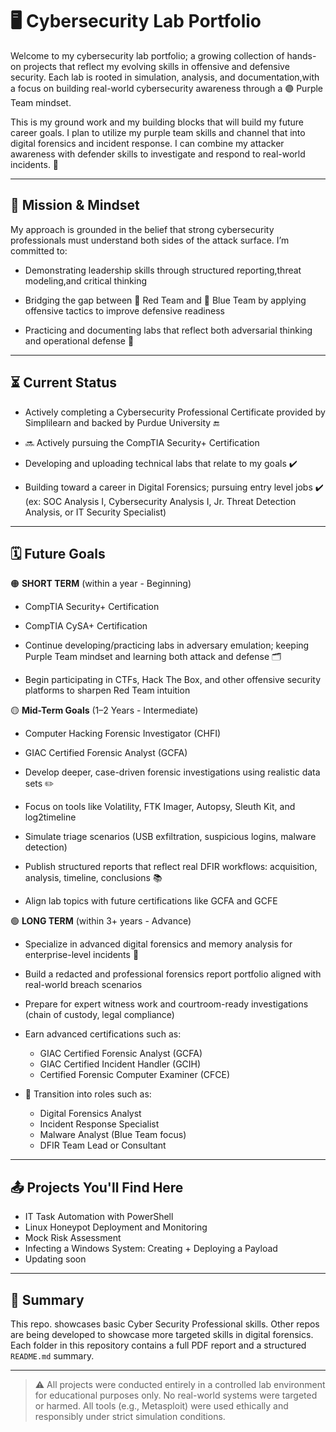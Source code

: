 # 🖥️ Cybersecurity Lab Portfolio

Welcome to my cybersecurity lab portfolio; a growing collection of hands-on projects that reflect my evolving skills in offensive and defensive security. Each lab is rooted in simulation, analysis, and documentation,with a focus on building real-world cybersecurity awareness through a 🟣 Purple Team mindset. 

This is my ground work and my building blocks that will build my future career goals. I plan to utilize my purple team skills and channel that into digital forensics and incident response. I can combine my attacker awareness with defender skills to investigate and respond to real-world incidents. 🔎

---

## 📝 Mission & Mindset

My approach is grounded in the belief that strong cybersecurity professionals must understand both sides of the attack surface. I’m committed to:

- Demonstrating leadership skills through structured reporting,threat modeling,and critical thinking

- Bridging the gap between 🔴 Red Team and 🔵 Blue Team by applying offensive tactics to improve defensive readiness

- Practicing and documenting labs that reflect both adversarial thinking and operational defense 🦾

---

## ⏳ Current Status

- Actively completing a Cybersecurity Professional Certificate provided by Simplilearn and backed by Purdue University 🔚

- 🔜 Actively pursuing the CompTIA Security+ Certification

- Developing and uploading technical labs that relate to my goals ✔️

- Building toward a career in Digital Forensics; pursuing entry level jobs ✔️ (ex: SOC Analysis I, Cybersecurity Analysis I, Jr. Threat Detection Analysis, or IT Security Specialist)

---

## 🗓️ Future Goals

🟠 **SHORT TERM** (within a year - Beginning)

- CompTIA Security+ Certification

- CompTIA CySA+ Certification

- Continue developing/practicing labs in adversary emulation; keeping Purple Team mindset and learning both attack and defense 🗂️

- Begin participating in CTFs, Hack The Box, and other offensive security platforms to sharpen Red Team intuition

🟡 **Mid-Term Goals** (1–2 Years - Intermediate)

- Computer Hacking Forensic Investigator (CHFI)

- GIAC Certified Forensic Analyst (GCFA)

- Develop deeper, case-driven forensic investigations using realistic data sets ✏️

- Focus on tools like Volatility, FTK Imager, Autopsy, Sleuth Kit, and log2timeline

- Simulate triage scenarios (USB exfiltration, suspicious logins, malware detection)

- Publish structured reports that reflect real DFIR workflows: acquisition, analysis, timeline, conclusions 📚

- Align lab topics with future certifications like GCFA and GCFE

🟢 **LONG TERM** (within 3+ years - Advance)

- Specialize in advanced digital forensics and memory analysis for enterprise-level incidents 🧬

- Build a redacted and professional forensics report portfolio aligned with real-world breach scenarios

- Prepare for expert witness work and courtroom-ready investigations (chain of custody, legal compliance)

- Earn advanced certifications such as:
  - GIAC Certified Forensic Analyst (GCFA)
  - GIAC Certified Incident Handler (GCIH)
  - Certified Forensic Computer Examiner (CFCE)

- 🔬 Transition into roles such as:
  - Digital Forensics Analyst
  - Incident Response Specialist
  - Malware Analyst (Blue Team focus)
  - DFIR Team Lead or Consultant

---

## 📤 Projects You'll Find Here

- IT Task Automation with PowerShell  
- Linux Honeypot Deployment and Monitoring   
- Mock Risk Assessment
- Infecting a Windows System: Creating + Deploying a Payload
- Updating soon

---

## 📨 Summary

This repo. showcases basic Cyber Security Professional skills. Other repos are being developed to showcase more targeted skills in digital forensics. Each folder in this repository contains a full PDF report and a structured `README.md` summary.

---

> ⚠️ All projects were conducted entirely in a controlled lab environment for educational purposes only. No real-world systems were targeted or harmed. All tools (e.g., Metasploit) were used ethically and responsibly under strict simulation conditions.
